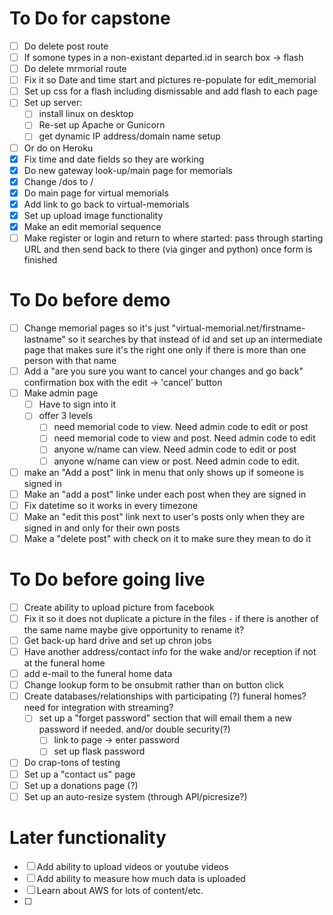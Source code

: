 

# To Do for capstone
- [ ] Do delete post route
- [ ] If somone types in a non-existant departed.id in search box -> flash
- [ ] Do delete mrmorial route
- [ ] Fix it so Date and time start and pictures re-populate for edit_memorial
- [ ] Set up css for a flash including dismissable and add flash to each page
- [ ] Set up server:
  - [ ] install linux on desktop
  - [ ] Re-set up Apache or Gunicorn
  - [ ] get dynamic IP address/domain name setup
- [ ] Or do on Heroku
- [x] Fix time and date fields so they are working
- [x] Do new gateway look-up/main page for memorials
- [x] Change /dos to /
- [x] Do main page for virtual memorials
- [x] Add link to go back to virtual-memorials
- [x] Set up upload image functionality
- [x] Make an edit memorial sequence
- [ ] Make register or login and return to where started: pass through starting URL and then send back to there (via ginger and python) once form is finished

# To Do before demo
- [ ] Change memorial pages so it's just "virtual-memorial.net/firstname-lastname" so it searches by that instead of id and set up an intermediate page that makes sure it's the right one only if there is more than one person with that name
- [ ] Add a "are you sure you want to cancel your changes and go back" confirmation box with the edit -> 'cancel' button
- [ ] Make admin page
    - [ ] Have to sign into it
    - [ ] offer 3 levels
        - [ ] need memorial code to view.  Need admin code to edit or post
        - [ ] need memorial code to view and post.  Need admin code to edit
        - [ ] anyone w/name can view.  Need admin code to edit or post
        - [ ] anyone w/name can view or post.  Need admin code to edit.
- [ ] make an "Add a post" link in menu that only shows up if someone is signed in
- [ ] Make an "add a post" linke under each post when they are signed in
- [ ] Fix datetime so it works in every timezone
- [ ] Make an "edit this post" link next to user's posts only when they are signed in and only for their own posts
- [ ] Make a "delete post" with check on it to make sure they mean to do it

# To Do before going live
- [ ] Create ability to upload picture from facebook
- [ ] Fix it so it does not duplicate a picture in the files - if there is another of the same name maybe give opportunity to rename it?
- [ ] Get back-up hard drive and set up chron jobs
- [ ] Have another address/contact info for the wake and/or reception if not at the funeral home
- [ ] add e-mail to the funeral home data
- [ ] Change lookup form to be onsubmit rather than on button click
- [ ] Create databases/relationships with participating (?) funeral homes? need for integration with streaming?
  - [ ] set up a "forget password" section that will email them a new password if needed.  and/or double security(?)
    - [ ] link to page -> enter password
    - [ ] set up flask password
- [ ] Do crap-tons of testing
- [ ] Set up a "contact us" page
- [ ] Set up a donations page (?)
- [ ] Set up an auto-resize system (through API/picresize?)

# Later functionality
- [ ] Add ability to upload videos or youtube videos
- [ ] Add ability to measure how much data is uploaded
- [ ] Learn about AWS for lots of content/etc.
- [ ] 